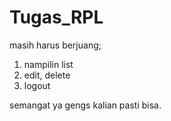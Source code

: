 # Tugas_RPL

masih harus berjuang;
1. nampilin list
2. edit, delete
3. logout

semangat ya gengs kalian pasti bisa.
